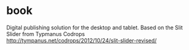 # book
Digital publishing solution for the desktop and tablet. Based on the Slit Slider from Typmanus Codrops http://tympanus.net/codrops/2012/10/24/slit-slider-revised/
